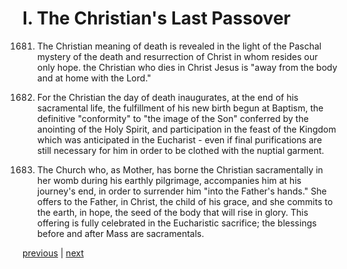 # I. The Christian's Last Passover

1681. The Christian meaning of death is revealed in the light of the Paschal mystery of the death and resurrection of Christ in whom resides our only hope. the Christian who dies in Christ Jesus is "away from the body and at home with the Lord."

1682. For the Christian the day of death inaugurates, at the end of his sacramental life, the fulfillment of his new birth begun at Baptism, the definitive "conformity" to "the image of the Son" conferred by the anointing of the Holy Spirit, and participation in the feast of the Kingdom which was anticipated in the Eucharist - even if final purifications are still necessary for him in order to be clothed with the nuptial garment.

1683. The Church who, as Mother, has borne the Christian sacramentally in her womb during his earthly pilgrimage, accompanies him at his journey's end, in order to surrender him "into the Father's hands." She offers to the Father, in Christ, the child of his grace, and she commits to the earth, in hope, the seed of the body that will rise in glory. This offering is fully celebrated in the Eucharistic sacrifice; the blessings before and after Mass are sacramentals.

[previous](https://github.com/Tenari/non-fiction/blob/master/catechism/__P5A.md) | [next](https://github.com/Tenari/non-fiction/blob/master/catechism/__P5C.md)